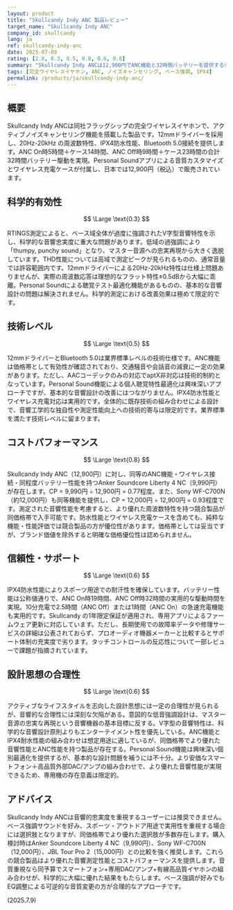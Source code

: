 ```yaml
---
layout: product
title: "Skullcandy Indy ANC 製品レビュー"
target_name: "Skullcandy Indy ANC"
company_id: skullcandy
lang: ja
ref: skullcandy-indy-anc
date: 2025-07-09
rating: [2.8, 0.3, 0.5, 0.8, 0.6, 0.6]
summary: "Skullcandy Indy ANCは12,900円でANC機能と32時間バッテリーを提供するが、ベース過多のV字型音響特性とTHD性能に課題があり、科学的忠実度は限定的"
tags: [完全ワイヤレスイヤホン, ANC, ノイズキャンセリング, ベース強調, IPX4]
permalink: /products/ja/skullcandy-indy-anc/
---
```


## 概要

Skullcandy Indy ANCは同社フラッグシップの完全ワイヤレスイヤホンで、アクティブノイズキャンセリング機能を搭載した製品です。12mmドライバーを採用し、20Hz-20kHz の周波数特性、IPX4防水性能、Bluetooth 5.0接続を提供します。ANC On時5時間＋ケース14時間、ANC Off時9時間＋ケース23時間の合計32時間バッテリー駆動を実現。Personal Soundアプリによる音質カスタマイズとワイヤレス充電ケースが付属し、日本では12,900円（税込）で販売されています。

## 科学的有効性

$$ \Large \text{0.3} $$

RTINGS測定によると、ベース域全体が過度に強調されたV字型音響特性を示し、科学的な音響忠実度に重大な問題があります。低域の過強調により「thumpy, punchy sound」となり、マスター音源への忠実再現から大きく逸脱しています。THD性能については高域で測定ピークが見られるものの、通常音量では許容範囲内です。12mmドライバーによる20Hz-20kHz特性は仕様上問題ありませんが、実際の周波数応答は理想的なフラット特性±0.5dBから大幅に乖離。Personal Soundによる聴覚テスト最適化機能があるものの、基本的な音響設計の問題は解決されません。科学的測定における改善効果は極めて限定的です。

## 技術レベル

$$ \Large \text{0.5} $$

12mmドライバーとBluetooth 5.0は業界標準レベルの技術仕様です。ANC機能は価格帯として有効性が確認されており、交通騒音や会話音の減衰に一定の効果があります。ただし、AACコーデックのみの対応でaptX非対応は技術的制約となっています。Personal Sound機能による個人聴覚特性最適化は興味深いアプローチですが、基本的な音響設計の改善にはつながりません。IPX4防水性能とワイヤレス充電対応は実用的です。全体的に既存技術の組み合わせによる設計で、音響工学的な独自性や測定性能向上への技術的寄与は限定的です。業界標準を満たす技術レベルに留まります。

## コストパフォーマンス

$$ \Large \text{0.8} $$

Skullcandy Indy ANC（12,900円）に対し、同等のANC機能・ワイヤレス接続・同程度バッテリー性能を持つAnker Soundcore Liberty 4 NC（9,990円）が存在します。CP = 9,990円 ÷ 12,900円 = 0.77程度。また、Sony WF-C700N（約12,000円）も同等機能を提供し、CP = 12,000円 ÷ 12,900円 = 0.93程度です。測定された音響性能を考慮すると、より優れた周波数特性を持つ競合製品が同価格帯で入手可能です。防水性能とワイヤレス充電ケースを含めても、純粋な機能・性能評価では競合製品の方が優位性があります。価格帯としては妥当ですが、ブランド価値を除外すると明確な価格優位性は認められません。

## 信頼性・サポート

$$ \Large \text{0.6} $$

IPX4防水性能によりスポーツ用途での耐汗性を確保しています。バッテリー性能は公称値通りで、ANC On時19時間、ANC Off時32時間の実用的な駆動時間を実現。10分充電で2.5時間（ANC Off）または1時間（ANC On）の急速充電機能も実用的です。Skullcandy の1年限定保証が適用され、専用アプリによるファームウェア更新に対応しています。ただし、長期使用での故障率データや修理サービスの詳細は公表されておらず、プロオーディオ機器メーカーと比較するとサポート体制の充実度で劣ります。タッチコントロールの反応性について一部レビューで課題が指摘されています。

## 設計思想の合理性

$$ \Large \text{0.6} $$

アクティブなライフスタイルを志向した設計思想には一定の合理性が見られるが、音響的な合理性には深刻な欠陥がある。意図的な低音強調設計は、マスター音源の忠実な再現という音響機器の基本目標に反する。V字型の音響特性は、科学的な音響設計原則よりもエンターテイメント性を優先している。ANC機能とIPX4耐水性能の組み合わせは想定用途に適しているが、同価格帯でより優れた音響性能とANC性能を持つ製品が存在する。Personal Sound機能は興味深い個別最適化を提供するが、基本的な設計問題を補うには不十分。より安価なスマートフォン＋高品質外部DAC/アンプの組み合わせで、より優れた音響性能が実現できるため、専用機の存在意義は限定的。

## アドバイス

Skullcandy Indy ANCは音響的忠実度を重視するユーザーには推奨できません。ベース強調サウンドを好み、スポーツ・アウトドア用途で実用性を重視する場合には選択肢となりますが、同価格帯でより優れた選択肢が多数存在します。購入検討時はAnker Soundcore Liberty 4 NC（9,990円）、Sony WF-C700N（12,000円）、JBL Tour Pro 2（15,000円）との比較を強く推奨します。これらの競合製品はより優れた音響測定性能とコストパフォーマンスを提供します。音質重視なら同予算でスマートフォン+専用DAC/アンプ+有線高品質イヤホンの組み合わせが、科学的に大幅に優れた結果をもたらします。ベース強調が好みでもEQ調整による可逆的な音質変更の方が合理的なアプローチです。

(2025.7.9)